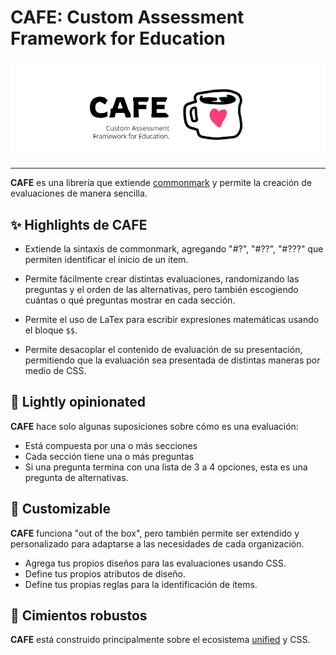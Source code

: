 # CAFE: Custom Assessment Framework for Education

![](cafe-builder/public/cafe-banner.PNG)

---

**CAFE** es una librería que extiende [commonmark](https://commonmark.org/) y permite la creación de evaluaciones de manera sencilla.

## :sparkles: Highlights de CAFE

- Extiende la sintaxis de commonmark, agregando "#?", "#??", "#???" que permiten identificar el inicio de un ítem.

- Permite fácilmente crear distintas evaluaciones, randomizando las preguntas y el orden de las alternativas, pero también escogiendo cuántas o qué preguntas mostrar en cada sección.

- Permite el uso de LaTex para escribir expresiones matemáticas usando el bloque `$$`.

- Permite desacoplar el contenido de evaluación de su presentación, permitiendo que la evaluación sea presentada de distintas maneras por medio de CSS.

## :seedling: Lightly opinionated

**CAFE** hace solo algunas suposiciones sobre cómo es una evaluación:

- Está compuesta por una o más secciones
- Cada sección tiene una o más preguntas
- Si una pregunta termina con una lista de 3 a 4 opciones, esta es una pregunta de alternativas.

## :wrench: Customizable

**CAFE** funciona "out of the box", pero también permite ser extendido y personalizado para adaptarse a las necesidades de cada organización.

- Agrega tus propios diseños para las evaluaciones usando CSS.
- Define tus propios atributos de diseño.
- Define tus propias reglas para la identificación de ítems.

## :european_castle: Cimientos robustos

**CAFE** está construido principalmente sobre el ecosistema [unified](https://unifiedjs.com/) y CSS.
